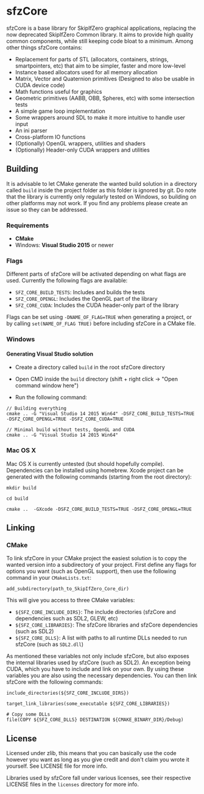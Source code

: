# sfzCore

sfzCore is a base library for SkipIfZero graphical applications, replacing the now deprecated SkipIfZero Common library. It aims to provide high quality common components, while still keeping code bloat to a minimum. Among other things sfzCore contains:

* Replacement for parts of STL (allocators, containers, strings, smartpointers, etc) that aim to be simpler, faster and more low-level
* Instance based allocators used for all memory allocation
* Matrix, Vector and Quaternion primitives (Designed to also be usable in CUDA device code)
* Math functions useful for graphics
* Geometric primitives (AABB, OBB, Spheres, etc) with some intersection tests
* A simple game loop implementation
* Some wrappers around SDL to make it more intuitive to handle user input
* An ini parser
* Cross-platform IO functions
* (Optionally) OpenGL wrappers, utilities and shaders
* (Optionally) Header-only CUDA wrappers and utilities

## Building

It is advisable to let CMake generate the wanted build solution in a directory called `build` inside the project folder as this folder is ignored by git. Do note that the library is currently only regularly tested on Windows, so building on other platforms may not work. If you find any problems please create an issue so they can be addressed.

### Requirements
- __CMake__
- Windows: __Visual Studio 2015__ or newer

### Flags

Different parts of sfzCore will be activated depending on what flags are used. Currently the following flags are available:

* `SFZ_CORE_BUILD_TESTS`: Includes and builds the tests
* `SFZ_CORE_OPENGL`: Includes the OpenGL part of the library
* `SFZ_CORE_CUDA`: Includes the CUDA header-only part of the library

Flags can be set using `-DNAME_OF_FLAG=TRUE` when generating a project, or by calling `set(NAME_OF_FLAG TRUE)` before including sfzCore in a CMake file.

### Windows

#### Generating Visual Studio solution

* Create a directory called `build` in the root sfzCore directory

* Open CMD inside the `build` directory (shift + right click -> "Open command window here")

* Run the following command:

~~~
// Building everything
cmake .. -G "Visual Studio 14 2015 Win64" -DSFZ_CORE_BUILD_TESTS=TRUE -DSFZ_CORE_OPENGL=TRUE -DSFZ_CORE_CUDA=TRUE

// Minimal build without tests, OpenGL and CUDA
cmake .. -G "Visual Studio 14 2015 Win64"
~~~

### Mac OS X

Mac OS X is currently untested (but should hopefully compile). Dependencies can be installed using homebrew. Xcode project can be generated with the following commands (starting from the root directory):

	mkdir build

	cd build

	cmake ..  -GXcode -DSFZ_CORE_BUILD_TESTS=TRUE -DSFZ_CORE_OPENGL=TRUE

## Linking

### CMake
To link sfzCore in your CMake project the easiest solution is to copy the wanted version into a subdirectory of your project. First define any flags for options you want (such as OpenGL support), then use the following command in your `CMakeLists.txt`:

	add_subdirectory(path_to_SkipIfZero_Core_dir)

This will give you access to three CMake variables:

* `${SFZ_CORE_INCLUDE_DIRS}`: The include directories (sfzCore and dependencies such as SDL2, GLEW, etc)
* `${SFZ_CORE_LIBRARIES}`: The sfzCore libraries and sfzCore dependencies (such as SDL2)
* `${SFZ_CORE_DLLS}`: A list with paths to all runtime DLLs needed to run sfzCore (such as `SDL2.dll`)

As mentioned these variables not only include sfzCore, but also exposes the internal libraries used by sfzCore (such as SDL2). An exception being CUDA, which you have to include and link on your own. By using these variables you are also using the necessary dependencies. You can then link sfzCore with the following commands:

	include_directories(${SFZ_CORE_INCLUDE_DIRS})

	target_link_libraries(some_executable ${SFZ_CORE_LIBRARIES})

	# Copy some DLLs
	file(COPY ${SFZ_CORE_DLLS} DESTINATION ${CMAKE_BINARY_DIR}/Debug)

## License
Licensed under zlib, this means that you can basically use the code however you want as long as you give credit and don't claim you wrote it yourself. See LICENSE file for more info.

Libraries used by sfzCore fall under various licenses, see their respective LICENSE files in the `licenses` directory for more info.
